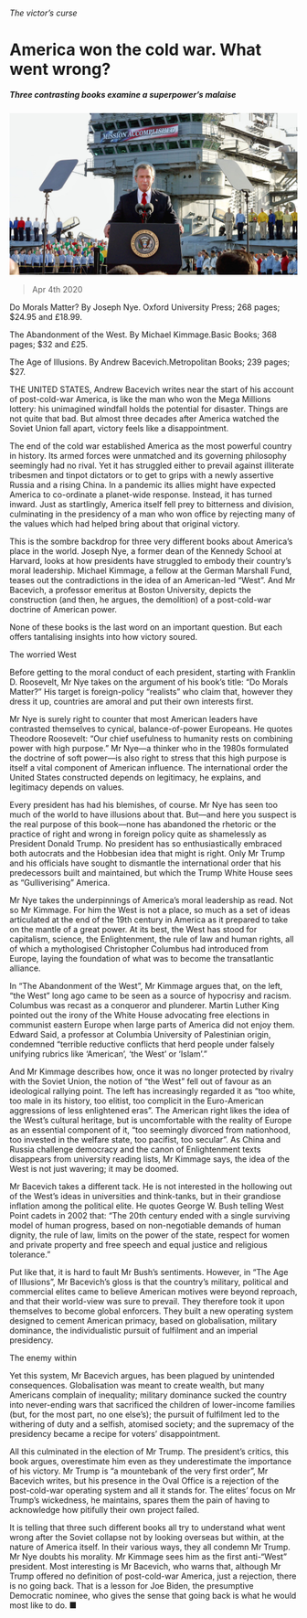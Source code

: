 ###### The victor’s curse

# America won the cold war. What went wrong? 

##### Three contrasting books examine a superpower’s malaise 

![image](images/20200404_BKP013_0.jpg) 

> Apr 4th 2020 

Do Morals Matter? By Joseph Nye. Oxford University Press; 268 pages; $24.95 and £18.99.

The Abandonment of the West. By Michael Kimmage.Basic Books; 368 pages; $32 and £25.

The Age of Illusions. By Andrew Bacevich.Metropolitan Books; 239 pages; $27.

THE UNITED STATES, Andrew Bacevich writes near the start of his account of post-cold-war America, is like the man who won the Mega Millions lottery: his unimagined windfall holds the potential for disaster. Things are not quite that bad. But almost three decades after America watched the Soviet Union fall apart, victory feels like a disappointment.

The end of the cold war established America as the most powerful country in history. Its armed forces were unmatched and its governing philosophy seemingly had no rival. Yet it has struggled either to prevail against illiterate tribesmen and tinpot dictators or to get to grips with a newly assertive Russia and a rising China. In a pandemic its allies might have expected America to co-ordinate a planet-wide response. Instead, it has turned inward. Just as startlingly, America itself fell prey to bitterness and division, culminating in the presidency of a man who won office by rejecting many of the values which had helped bring about that original victory.

This is the sombre backdrop for three very different books about America’s place in the world. Joseph Nye, a former dean of the Kennedy School at Harvard, looks at how presidents have struggled to embody their country’s moral leadership. Michael Kimmage, a fellow at the German Marshall Fund, teases out the contradictions in the idea of an American-led “West”. And Mr Bacevich, a professor emeritus at Boston University, depicts the construction (and then, he argues, the demolition) of a post-cold-war doctrine of American power.

None of these books is the last word on an important question. But each offers tantalising insights into how victory soured.

The worried West

Before getting to the moral conduct of each president, starting with Franklin D. Roosevelt, Mr Nye takes on the argument of his book’s title: “Do Morals Matter?” His target is foreign-policy “realists” who claim that, however they dress it up, countries are amoral and put their own interests first.

Mr Nye is surely right to counter that most American leaders have contrasted themselves to cynical, balance-of-power Europeans. He quotes Theodore Roosevelt: “Our chief usefulness to humanity rests on combining power with high purpose.” Mr Nye—a thinker who in the 1980s formulated the doctrine of soft power—is also right to stress that this high purpose is itself a vital component of American influence. The international order the United States constructed depends on legitimacy, he explains, and legitimacy depends on values.

Every president has had his blemishes, of course. Mr Nye has seen too much of the world to have illusions about that. But—and here you suspect is the real purpose of this book—none has abandoned the rhetoric or the practice of right and wrong in foreign policy quite as shamelessly as President Donald Trump. No president has so enthusiastically embraced both autocrats and the Hobbesian idea that might is right. Only Mr Trump and his officials have sought to dismantle the international order that his predecessors built and maintained, but which the Trump White House sees as “Gulliverising” America.

Mr Nye takes the underpinnings of America’s moral leadership as read. Not so Mr Kimmage. For him the West is not a place, so much as a set of ideas articulated at the end of the 19th century in America as it prepared to take on the mantle of a great power. At its best, the West has stood for capitalism, science, the Enlightenment, the rule of law and human rights, all of which a mythologised Christopher Columbus had introduced from Europe, laying the foundation of what was to become the transatlantic alliance.

In “The Abandonment of the West”, Mr Kimmage argues that, on the left, “the West” long ago came to be seen as a source of hypocrisy and racism. Columbus was recast as a conqueror and plunderer. Martin Luther King pointed out the irony of the White House advocating free elections in communist eastern Europe when large parts of America did not enjoy them. Edward Said, a professor at Columbia University of Palestinian origin, condemned “terrible reductive conflicts that herd people under falsely unifying rubrics like ‘American’, ‘the West’ or ‘Islam’.”

And Mr Kimmage describes how, once it was no longer protected by rivalry with the Soviet Union, the notion of “the West” fell out of favour as an ideological rallying point. The left has increasingly regarded it as “too white, too male in its history, too elitist, too complicit in the Euro-American aggressions of less enlightened eras”. The American right likes the idea of the West’s cultural heritage, but is uncomfortable with the reality of Europe as an essential component of it, “too seemingly divorced from nationhood, too invested in the welfare state, too pacifist, too secular”. As China and Russia challenge democracy and the canon of Enlightenment texts disappears from university reading lists, Mr Kimmage says, the idea of the West is not just wavering; it may be doomed.

Mr Bacevich takes a different tack. He is not interested in the hollowing out of the West’s ideas in universities and think-tanks, but in their grandiose inflation among the political elite. He quotes George W. Bush telling West Point cadets in 2002 that: “The 20th century ended with a single surviving model of human progress, based on non-negotiable demands of human dignity, the rule of law, limits on the power of the state, respect for women and private property and free speech and equal justice and religious tolerance.”

Put like that, it is hard to fault Mr Bush’s sentiments. However, in “The Age of Illusions”, Mr Bacevich’s gloss is that the country’s military, political and commercial elites came to believe American motives were beyond reproach, and that their world-view was sure to prevail. They therefore took it upon themselves to become global enforcers. They built a new operating system designed to cement American primacy, based on globalisation, military dominance, the individualistic pursuit of fulfilment and an imperial presidency.

The enemy within

Yet this system, Mr Bacevich argues, has been plagued by unintended consequences. Globalisation was meant to create wealth, but many Americans complain of inequality; military dominance sucked the country into never-ending wars that sacrificed the children of lower-income families (but, for the most part, no one else’s); the pursuit of fulfilment led to the withering of duty and a selfish, atomised society; and the supremacy of the presidency became a recipe for voters’ disappointment.

All this culminated in the election of Mr Trump. The president’s critics, this book argues, overestimate him even as they underestimate the importance of his victory. Mr Trump is “a mountebank of the very first order”, Mr Bacevich writes, but his presence in the Oval Office is a rejection of the post-cold-war operating system and all it stands for. The elites’ focus on Mr Trump’s wickedness, he maintains, spares them the pain of having to acknowledge how pitifully their own project failed.

It is telling that three such different books all try to understand what went wrong after the Soviet collapse not by looking overseas but within, at the nature of America itself. In their various ways, they all condemn Mr Trump. Mr Nye doubts his morality. Mr Kimmage sees him as the first anti-“West” president. Most interesting is Mr Bacevich, who warns that, although Mr Trump offered no definition of post-cold-war America, just a rejection, there is no going back. That is a lesson for Joe Biden, the presumptive Democratic nominee, who gives the sense that going back is what he would most like to do. ■

